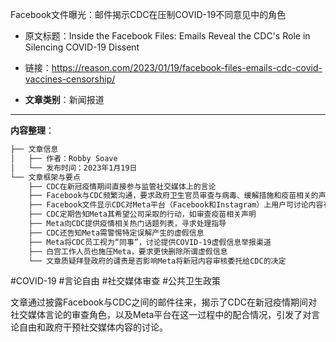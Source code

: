 Facebook文件曝光：邮件揭示CDC在压制COVID-19不同意见中的角色
- 原文标题：Inside the Facebook Files: Emails Reveal the CDC's Role in Silencing COVID-19 Dissent 
- 链接：https://reason.com/2023/01/19/facebook-files-emails-cdc-covid-vaccines-censorship/ 

- **文章类别**：新闻报道 

---

**内容整理**： 

```markdown
├── 文章信息
│   ├── 作者：Robby Soave
│   └── 发布时间：2023年1月19日
└── 文章框架与要点
    ├── CDC在新冠疫情期间直接参与监管社交媒体上的言论
    ├── Facebook与CDC频繁沟通，要求政府卫生官员审查与病毒、缓解措施和疫苗相关的声明
    ├── Facebook文件显示CDC对Meta平台（Facebook和Instagram）上用户可讨论内容有重大影响力
    ├── CDC定期告知Meta其希望公司采取的行动，如审查疫苗相关声明
    ├── Meta向CDC提供疫情相关热门话题列表，寻求处理指导
    ├── CDC还告知Meta需警惕特定误解产生的虚假信息
    ├── Meta将CDC员工视为“同事”，讨论提供COVID-19虚假信息举报渠道
    ├── 白宫工作人员也施压Meta，要求更快删除所谓虚假信息
    └── 文章质疑拜登政府的谴责是否影响Meta将新冠内容审核委托给CDC的决定

```
 
 #COVID-19       #言论自由      #社交媒体审查      #公共卫生政策

文章通过披露Facebook与CDC之间的邮件往来，揭示了CDC在新冠疫情期间对社交媒体言论的审查角色，以及Meta平台在这一过程中的配合情况，引发了对言论自由和政府干预社交媒体内容的讨论。